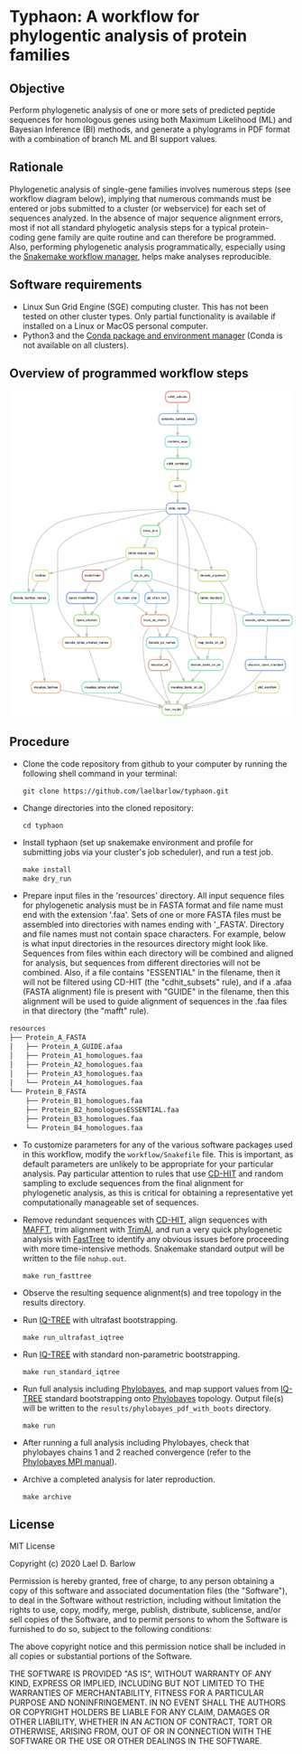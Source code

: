 
# Typhaon: A workflow for phylogentic analysis of protein families


## Objective

Perform phylogenetic analysis of one or more sets of predicted peptide
sequences for homologous genes using both Maximum Likelihood (ML) and Bayesian
Inference (BI) methods, and generate a phylograms in PDF format with a
combination of branch ML and BI support values.


## Rationale

Phylogenetic analysis of single-gene families involves numerous steps (see
workflow diagram below), implying that numerous commands must be entered or
jobs submitted to a cluster (or webservice) for each set of sequences analyzed.
In the absence of major sequence alignment errors, most if not all standard
phylogetic analysis steps for a typical protein-coding gene family are quite
routine and can therefore be programmed. Also, performing phylogenetic analysis
programmatically, especially using the [Snakemake workflow
manager](https://snakemake.readthedocs.io/en/stable/), helps make analyses
reproducible.


## Software requirements

- Linux Sun Grid Engine (SGE) computing cluster. This has not been tested on
  other cluster types. Only partial functionality is available if installed on
  a Linux or MacOS personal computer. 
- Python3 and the [Conda package and environment
  manager](https://docs.conda.io/en/latest/) (Conda is not available on all
  clusters).


## Overview of programmed workflow steps

<p align="center">
<img src="images/workflow_diagram.png" width="800">
</p>


## Procedure 

- Clone the code repository from github to your computer by running the
  following shell command in your terminal:
  ```
  git clone https://github.com/laelbarlow/typhaon.git
  ```

- Change directories into the cloned repository:
  ```
  cd typhaon
  ```

- Install typhaon (set up snakemake environment and profile for submitting jobs
  via your cluster's job scheduler), and run a test job.
  ```
  make install
  make dry_run
  ```

- Prepare input files in the 'resources' directory. All input sequence files
  for phylogenetic analysis must be in FASTA format and file name must end with
      the extension '.faa'.  Sets of one or more FASTA files must be assembled
      into directories with names ending with '_FASTA'. Directory and file
      names must not contain space characters. For example, below is what input
      directories in the resources directory might look like. Sequences from
      files within each directory will be combined and aligned for analysis,
      but sequences from different directories will not be combined. Also, if a
      file contains "ESSENTIAL" in the filename, then it will not be filtered
      using CD-HIT (the "cdhit_subsets" rule), and if a .afaa (FASTA alignment)
      file is present with "GUIDE" in the filename, then this alignment will be
      used to guide alignment of sequences in the .faa files in that directory
      (the "mafft" rule).
```
resources
├── Protein_A_FASTA
│   ├── Protein_A_GUIDE.afaa
│   ├── Protein_A1_homologues.faa
│   ├── Protein_A2_homologues.faa
│   ├── Protein_A3_homologues.faa
│   └── Protein_A4_homologues.faa
└── Protein_B_FASTA
    ├── Protein_B1_homologues.faa
    ├── Protein_B2_homologuesESSENTIAL.faa
    ├── Protein_B3_homologues.faa
    └── Protein_B4_homologues.faa
```

- To customize parameters for any of the various software packages used in this
  workflow, modify the `workflow/Snakefile` file. This is important, as default
  parameters are unlikely to be appropriate for your particular analysis. Pay
  particular attention to rules that use
  [CD-HIT](http://www.bioinformatics.org/cd-hit/cd-hit-user-guide.pdf) and
  random sampling to exclude sequences from the final alignment for
  phylogenetic analysis, as this is critical for obtaining a representative yet
  computationally manageable set of sequences.

- Remove redundant sequences with
  [CD-HIT](http://www.bioinformatics.org/cd-hit/cd-hit-user-guide.pdf), align
  sequences with [MAFFT](https://mafft.cbrc.jp/alignment/software/), trim
  alignment with [TrimAl](http://trimal.cgenomics.org/), and run a very quick
  phylogenetic analysis with [FastTree](http://microbesonline.org/fasttree/) to
  identify any obvious issues before proceeding with more time-intensive
  methods. Snakemake standard output will be written to the file `nohup.out`.
  ```
  make run_fasttree
  ```

- Observe the resulting sequence alignment(s) and tree topology in the results
  directory.

- Run [IQ-TREE](http://www.iqtree.org/doc/) with ultrafast bootstrapping.
  ```
  make run_ultrafast_iqtree
  ```

- Run [IQ-TREE](http://www.iqtree.org/doc/) with standard non-parametric bootstrapping.
  ```
  make run_standard_iqtree
  ```

- Run full analysis including
  [Phylobayes](https://github.com/bayesiancook/pbmpi), and map support values
  from [IQ-TREE](http://www.iqtree.org/doc/) standard bootstrapping onto
  [Phylobayes](https://github.com/bayesiancook/pbmpi) topology. Output file(s)
  will be written to the `results/phylobayes_pdf_with_boots` directory.
  ```
  make run
  ```

- After running a full analysis including Phylobayes, check that phylobayes
  chains 1 and 2 reached convergence (refer to the [Phylobayes MPI
  manual](https://github.com/bayesiancook/pbmpi)).

- Archive a completed analysis for later reproduction.
  ```
  make archive
  ```

## License

MIT License

Copyright (c) 2020 Lael D. Barlow

Permission is hereby granted, free of charge, to any person obtaining a copy
of this software and associated documentation files (the "Software"), to deal
in the Software without restriction, including without limitation the rights
to use, copy, modify, merge, publish, distribute, sublicense, and/or sell
copies of the Software, and to permit persons to whom the Software is
furnished to do so, subject to the following conditions:

The above copyright notice and this permission notice shall be included in all
copies or substantial portions of the Software.

THE SOFTWARE IS PROVIDED "AS IS", WITHOUT WARRANTY OF ANY KIND, EXPRESS OR
IMPLIED, INCLUDING BUT NOT LIMITED TO THE WARRANTIES OF MERCHANTABILITY,
FITNESS FOR A PARTICULAR PURPOSE AND NONINFRINGEMENT. IN NO EVENT SHALL THE
AUTHORS OR COPYRIGHT HOLDERS BE LIABLE FOR ANY CLAIM, DAMAGES OR OTHER
LIABILITY, WHETHER IN AN ACTION OF CONTRACT, TORT OR OTHERWISE, ARISING FROM,
OUT OF OR IN CONNECTION WITH THE SOFTWARE OR THE USE OR OTHER DEALINGS IN THE
SOFTWARE.







